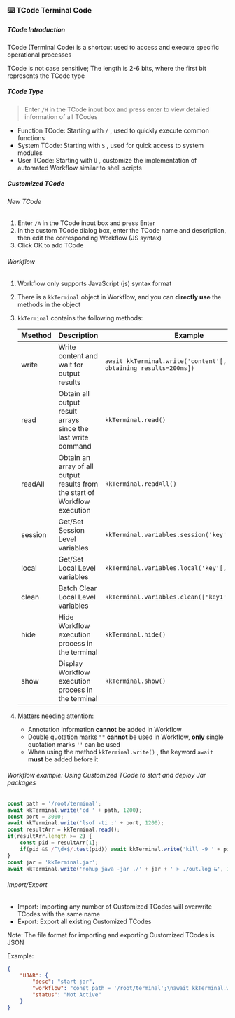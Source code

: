 ### ⌨️ TCode Terminal Code

##### TCode Introduction

TCode (Terminal Code) is a shortcut used to access and execute specific operational processes

TCode is not case sensitive; The length is 2-6 bits, where the first bit represents the TCode type

##### TCode Type

> Enter `/H` in the TCode input box and press enter to view detailed information of all TCodes

- Function TCode: Starting with `/` , used to quickly execute common functions
- System TCode: Starting with `S` , used for quick access to system modules
- User TCode: Starting with `U` , customize the implementation of automated Workflow similar to shell scripts

##### Customized TCode

###### New TCode

1. Enter `/A` in the TCode input box and press Enter
2. In the custom TCode dialog box, enter the TCode name and description, then edit the corresponding Workflow (JS syntax)
3. Click OK to add TCode

###### Workflow

1. Workflow only supports JavaScript (js) syntax format

2. There is a `kkTerminal` object in Workflow, and you can **directly use** the methods in the object

3. `kkTerminal` contains the following methods:

   | Msethod | Description                                                  | Example                                                      |
   | ------- | ------------------------------------------------------------ | ------------------------------------------------------------ |
   | write   | Write content and wait for output results                    | `await kkTerminal.write('content'[, Delay in obtaining results=200ms])` |
   | read    | Obtain all output result arrays since the last write command | `kkTerminal.read()`                                          |
   | readAll | Obtain an array of all output results from the start of Workflow execution | `kkTerminal.readAll()`                                       |
   | session | Get/Set Session Level variables                              | `kkTerminal.variables.session('key'[, value])`               |
   | local   | Get/Set Local Level variables                                | `kkTerminal.variables.local('key'[, value])`                 |
   | clean   | Batch Clear Local Level variables                            | `kkTerminal.variables.clean(['key1','key2',...])`            |
   | hide    | Hide Workflow execution process in the terminal              | `kkTerminal.hide()`                                          |
   | show    | Display Workflow execution process in the terminal           | `kkTerminal.show()`                                          |

4. Matters needing attention:
   - Annotation information **cannot** be added in Workflow
   - Double quotation marks `""` **cannot** be used in Workflow, **only** single quotation marks `''` can be used
   - When using the method `kkTerminal.write()` , the keyword `await` **must** be added before it

###### Workflow example: Using Customized TCode to start and deploy Jar packages

```js
const path = '/root/terminal';
await kkTerminal.write('cd ' + path, 1200);
const port = 3000;
await kkTerminal.write('lsof -ti :' + port, 1200);
const resultArr = kkTerminal.read();
if(resultArr.length >= 2) {
    const pid = resultArr[1];
    if(pid && /^\d+$/.test(pid)) await kkTerminal.write('kill -9 ' + pid, 1200);
}
const jar = 'kkTerminal.jar';
await kkTerminal.write('nohup java -jar ./' + jar + ' > ./out.log &', 1200);
```

###### Import/Export

- Import: Importing any number of Customized TCodes will overwrite TCodes with the same name
- Export: Export all existing Customized TCodes

Note: The file format for importing and exporting Customized TCodes is JSON

Example:

```json
{
    "UJAR": {
        "desc": "start jar",
        "workflow": "const path = '/root/terminal';\nawait kkTerminal.write('cd ' + path, 1200);\nconst port = 3000;\nawait kkTerminal.write('lsof -ti :' + port, 1200);\nconst resultArr = kkTerminal.read();\nif(resultArr.length >= 2) {\n    const pid = resultArr[1];\n\tif(pid && /^\\d+$/.test(pid)) await kkTerminal.write('kill -9 ' + pid, 1200);\n}\nconst jar = 'kkTerminal.jar';\nawait kkTerminal.write('nohup java -jar ./' + jar + ' > ./out.log &', 1200);",
        "status": "Not Active"
    }
}
```

